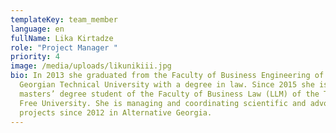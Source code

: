 ```yaml
---
templateKey: team_member
language: en
fullName: Lika Kirtadze
role: "Project Manager "
priority: 4
image: /media/uploads/likunikiii.jpg
bio: In 2013 she graduated from the Faculty of Business Engineering of the
  Georgian Technical University with a degree in law. Since 2015 she is a
  masters’ degree student of the Faculty of Business Law (LLM) of the Tbilisi
  Free University. She is managing and coordinating scientific and advocacy
  projects since 2012 in Alternative Georgia.
---
```


